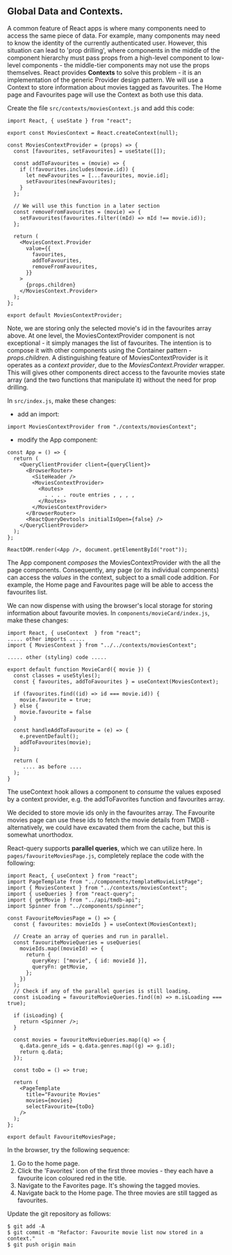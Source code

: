 ## Global Data and Contexts.

A common feature of React apps is where many components need to access the same piece of data. For example, many components may need to know the identity of the currently authenticated user. However, this situation can lead to 'prop drilling', where components in the middle of the component hierarchy must pass props from a high-level component to low-level components - the middle-tier components may not use the props themselves. React provides __Contexts__ to solve this problem - it is an implementation of the generic Provider design pattern. We will use a Context to store information about movies tagged as favourites. The Home page and Favourites page will use the Context as both use this data.

Create the file `src/contexts/moviesContext.js` and add this code:

```
import React, { useState } from "react";

export const MoviesContext = React.createContext(null);

const MoviesContextProvider = (props) => {
  const [favourites, setFavourites] = useState([]);

  const addToFavourites = (movie) => {
    if (!favourites.includes(movie.id)) {
      let newFavourites = [...favourites, movie.id];
      setFavourites(newFavourites);
    }
  };

  // We will use this function in a later section
  const removeFromFavourites = (movie) => {
    setFavourites(favourites.filter((mId) => mId !== movie.id));
  };

  return (
    <MoviesContext.Provider
      value={{
        favourites,
        addToFavourites,
        removeFromFavourites,
      }}
    >
      {props.children}
    </MoviesContext.Provider>
  );
};

export default MoviesContextProvider;
```
Note, we are storing only the selected movie's id in the favourites array above. At one level, the MoviesContextProvider component is not exceptional - it simply manages the list of favourites. The intention is to compose it with other components using the Container pattern - _props.children_. A distinguishing feature of MoviesContextProvider is it operates as a _context provider_, due to the _MoviesContext.Provider_ wrapper. This will gives other components direct access to the favourite movies state array (and the two functions that manipulate it) without the need for prop drilling.

In `src/index.js`, make these changes:

- add an import:

```
import MoviesContextProvider from "./contexts/moviesContext";
```

- modify the App component:

```
const App = () => {
  return (
    <QueryClientProvider client={queryClient}>
      <BrowserRouter>
        <SiteHeader />
        <MoviesContextProvider>
          <Routes>
            . . . . route entries , , , , 
          </Routes>
        </MoviesContextProvider>
      </BrowserRouter>
      <ReactQueryDevtools initialIsOpen={false} />
    </QueryClientProvider>
  );
};

ReactDOM.render(<App />, document.getElementById("root"));
```
The App component _composes_ the MoviesContextProvider with the all the page components. Consequently, any page (or its individual components) can access the _values_ in the context, subject to a small code addition. For example, the Home page and Favourites page will be able to access the favourites list. 

We can now dispense with using the browser's local storage for storing information about favourite movies. In `components/movieCard/index.js`, make these changes:
~~~
import React, { useContext  } from "react";
..... other imports .....
import { MoviesContext } from "../../contexts/moviesContext";

..... other (styling) code .....

export default function MovieCard({ movie }) {
  const classes = useStyles();
  const { favourites, addToFavourites } = useContext(MoviesContext);

  if (favourites.find((id) => id === movie.id)) {
    movie.favourite = true;
  } else {
    movie.favourite = false
  }

  const handleAddToFavourite = (e) => {
    e.preventDefault();
    addToFavourites(movie);
  };

  return (
     .... as before ....
  );
}
~~~
The useContext hook allows a component to _consume_ the values exposed by a context provider, e.g. the addToFavorites function and favourites array. 

We decided to store movie ids only in the favourites array. The Favourite movies page can use these ids to fetch the movie details from TMDB - alternatively, we could have excavated them from the cache, but this is somewhat unorthodox.

React-query supports __parallel queries__, which we can utilize here. In `pages/favouriteMoviesPage.js`, completely replace the code with the following:
```
import React, { useContext } from "react";
import PageTemplate from "../components/templateMovieListPage";
import { MoviesContext } from "../contexts/moviesContext";
import { useQueries } from "react-query";
import { getMovie } from "../api/tmdb-api";
import Spinner from "../components/spinner";

const FavouriteMoviesPage = () => {
  const { favourites: movieIds } = useContext(MoviesContext);

  // Create an array of queries and run in parallel.
  const favouriteMovieQueries = useQueries(
    movieIds.map((movieId) => {
      return {
        queryKey: ["movie", { id: movieId }],
        queryFn: getMovie,
      };
    })
  );
  // Check if any of the parallel queries is still loading.
  const isLoading = favouriteMovieQueries.find((m) => m.isLoading === true);

  if (isLoading) {
    return <Spinner />;
  }

  const movies = favouriteMovieQueries.map((q) => {
    q.data.genre_ids = q.data.genres.map((g) => g.id);
    return q.data;
  });

  const toDo = () => true;

  return (
    <PageTemplate
      title="Favourite Movies"
      movies={movies}
      selectFavourite={toDo}
    />
  );
};

export default FavouriteMoviesPage;
```
In the browser, try the following sequence:

1. Go to the home page.
1. Click the 'Favorites' icon of the first three movies - they each have a favourite icon coloured red in the title.
1. Navigate to the Favorites page. It's showing the tagged movies.
1. Navigate back to the Home page. The three movies are still tagged as favourites. 

Update the git repository as follows:

```
$ git add -A
$ git commit -m "Refactor: Favourite movie list now stored in a context."
$ git push origin main

```

